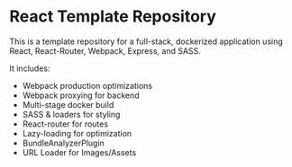 # React Template Repository

This is a template repository for a full-stack, dockerized application using React, React-Router, Webpack, Express, and SASS.

It includes:

- Webpack production optimizations
- Webpack proxying for backend
- Multi-stage docker build
- SASS & loaders for styling
- React-router for routes
- Lazy-loading for optimization
- BundleAnalyzerPlugin
- URL Loader for Images/Assets
